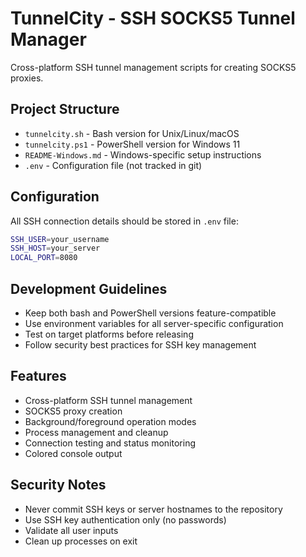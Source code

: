 # TunnelCity - SSH SOCKS5 Tunnel Manager

Cross-platform SSH tunnel management scripts for creating SOCKS5 proxies.

## Project Structure

- `tunnelcity.sh` - Bash version for Unix/Linux/macOS
- `tunnelcity.ps1` - PowerShell version for Windows 11
- `README-Windows.md` - Windows-specific setup instructions
- `.env` - Configuration file (not tracked in git)

## Configuration

All SSH connection details should be stored in `.env` file:

```bash
SSH_USER=your_username
SSH_HOST=your_server
LOCAL_PORT=8080
```

## Development Guidelines

- Keep both bash and PowerShell versions feature-compatible
- Use environment variables for all server-specific configuration
- Test on target platforms before releasing
- Follow security best practices for SSH key management

## Features

- Cross-platform SSH tunnel management
- SOCKS5 proxy creation
- Background/foreground operation modes
- Process management and cleanup
- Connection testing and status monitoring
- Colored console output

## Security Notes

- Never commit SSH keys or server hostnames to the repository
- Use SSH key authentication only (no passwords)
- Validate all user inputs
- Clean up processes on exit